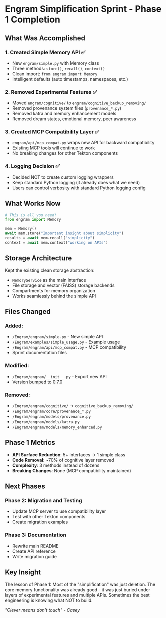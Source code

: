 # Engram Simplification Sprint - Phase 1 Completion

## What Was Accomplished

### 1. Created Simple Memory API ✅
- New `engram/simple.py` with Memory class
- Three methods: `store()`, `recall()`, `context()`
- Clean import: `from engram import Memory`
- Intelligent defaults (auto timestamps, namespaces, etc.)

### 2. Removed Experimental Features ✅
- Moved `engram/cognitive/` to `engram/cognitive_backup_removing/`
- Removed provenance system files (`provenance_*.py`)
- Removed katra and memory enhancement models
- Removed dream states, emotional memory, peer awareness

### 3. Created MCP Compatibility Layer ✅
- `engram/api/mcp_compat.py` wraps new API for backward compatibility
- Existing MCP tools will continue to work
- No breaking changes for other Tekton components

### 4. Logging Decision ✅
- Decided NOT to create custom logging wrappers
- Keep standard Python logging (it already does what we need)
- Users can control verbosity with standard Python logging config

## What Works Now

```python
# This is all you need!
from engram import Memory

mem = Memory()
await mem.store("Important insight about simplicity")
results = await mem.recall("simplicity")
context = await mem.context("working on APIs")
```

## Storage Architecture

Kept the existing clean storage abstraction:
- `MemoryService` as the main interface
- File storage and vector (FAISS) storage backends
- Compartments for memory organization
- Works seamlessly behind the simple API

## Files Changed

### Added:
- `/Engram/engram/simple.py` - New simple API
- `/Engram/examples/simple_usage.py` - Example usage
- `/Engram/engram/api/mcp_compat.py` - MCP compatibility
- Sprint documentation files

### Modified:
- `/Engram/engram/__init__.py` - Export new API
- Version bumped to 0.7.0

### Removed:
- `/Engram/engram/cognitive/` → `cognitive_backup_removing/`
- `/Engram/engram/core/provenance_*.py`
- `/Engram/engram/models/provenance.py`
- `/Engram/engram/models/katra.py`
- `/Engram/engram/models/memory_enhanced.py`

## Phase 1 Metrics

- **API Surface Reduction**: 5+ interfaces → 1 simple class
- **Code Removal**: ~70% of cognitive layer removed
- **Complexity**: 3 methods instead of dozens
- **Breaking Changes**: None (MCP compatibility maintained)

## Next Phases

### Phase 2: Migration and Testing
- Update MCP server to use compatibility layer
- Test with other Tekton components
- Create migration examples

### Phase 3: Documentation
- Rewrite main README
- Create API reference
- Write migration guide

## Key Insight

The lesson of Phase 1: Most of the "simplification" was just deletion. The core memory functionality was already good - it was just buried under layers of experimental features and multiple APIs. Sometimes the best engineering is knowing what NOT to build.

*"Clever means don't touch" - Casey*